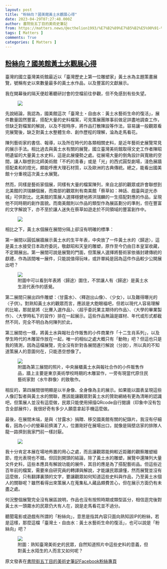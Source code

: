 ```yaml
---
layout: post
title: "粉絲向？國美館黃土水觀展心得"
date: 2023-04-29T07:27:48.000Z
author: 書院街五丁目的美術史筆記
from: https://matters.news/@ecthelion1993/%E7%B2%89%E7%B5%B2%E5%90%91-%E5%9C%8B%E7%BE%8E%E9%A4%A8%E9%BB%83%E5%9C%9F%E6%B0%B4%E8%A7%80%E5%B1%95%E5%BF%83%E5%BE%97-bafybeiaxm37pwggx4aivwxoyu2xlbhj257u3gkneno7xpurhb5dfhmpjta
tags: [ Matters ]
comments: True
categories: [ Matters ]
---
```

<!--1682753268000-->
[粉絲向？國美館黃土水觀展心得](https://matters.news/@ecthelion1993/%E7%B2%89%E7%B5%B2%E5%90%91-%E5%9C%8B%E7%BE%8E%E9%A4%A8%E9%BB%83%E5%9C%9F%E6%B0%B4%E8%A7%80%E5%B1%95%E5%BF%83%E5%BE%97-bafybeiaxm37pwggx4aivwxoyu2xlbhj257u3gkneno7xpurhb5dfhmpjta)
------

<div>
<p>臺灣的國立臺灣美術館最近以「臺灣歷史上第一位雕塑家」黃土水為主題策畫展覽，號稱有史以來數量最多的黃土水作品，以及豐富的文獻展示。</p><p>我在開幕後的隔天便趁著聽研討會的空檔前往參觀，但不免感到有些失望。</p><figure class="image"><img src="https://imagedelivery.net/kDRCweMmqLnTPNlbum-pYA/prod/embed/c5804f06-5c88-40af-9bbf-a3ad751be56f.jpeg/public" data-asset-id="c5804f06-5c88-40af-9bbf-a3ad751be56f" referrerpolicy="no-referrer"><figcaption><span></span></figcaption></figure><p>先說結論，我認為，國美館這次「臺灣土・自由水：黃土水藝術生命的復活」，展件數量固然豐富，搭配大量的史料檔案，可見策展團隊事前做足詳盡地調查工作，但缺乏對檔案的解說，以及不按時序，將作品打散陳設等作法，容易讓一般觀眾看完展覽後，缺乏對黃土水整體生命、創作歷程的理解，淪為走馬看花。</p><p>陳列藝術家的書信、報導，以及所在時代的各類相關史料，是近年藝術史展覽常見的展示手法。相比過去與黃土水有關的展覽，國立臺灣美術館取得文史工作者陳昭明遺留的大量黃土水史料，這是此展優勢之處。從展場大量的倒角設計與寬敞的空間，讓人聯想到北師美術館「不朽的青春」或是「光」的西式圓型劇場，淺色展牆搭配柔和的燈光，頗能呼應大理石材質，以及歐洲的古典傳統。總之，能看出國美館十分重視這次黃土水展覽。</p><p>然而，同樣是藝術家個展，同樣有大量的檔案陳列，來自北部的觀眾或許會聯想到北美館的洪瑞麟個展，而南部的觀眾則有南美館「蔡草如：神話、戲臺與逆光赤城」可供對比。北美館的策展人選擇穩健地將洪瑞麟的一生搭配對應的作品，呈現他不同時期的創作面貌。而南美館則以作品的類型作為展區劃分的準則，但在豐富的文字解說下，亦不至於讓人迷失在蔡草如遊走於不同領域的豐富創作中。</p><figure class="image"><img src="https://imagedelivery.net/kDRCweMmqLnTPNlbum-pYA/prod/embed/2bea2f52-ddd5-4a52-a578-f60942d97d50.jpeg/public" data-asset-id="2bea2f52-ddd5-4a52-a578-f60942d97d50" referrerpolicy="no-referrer"><figcaption><span></span></figcaption></figure><p>相比之下，黃土水個展在展間分隔上卻沒有明確的標準：</p><p>第一展間以圓弧展牆展示黃土水的生平年表，中央放了一件黃土水的〈歸途〉，這是黃土水接受日本政府委託，敬獻昭和天皇的雕塑，原作至今仍由日本皇室收藏，不定期展出。第一展間可說是展覽的門面，但策展人選擇將藝術家依循封建傳統的獻禮，作為該間唯一展件，只能說值得玩味，或許單純是因為這件作品較少公開展出吧？</p><figure class="image"><img src="https://imagedelivery.net/kDRCweMmqLnTPNlbum-pYA/prod/embed/6bd2190c-6076-4d8a-9578-3211bb3c2fed.jpeg/public" data-asset-id="6bd2190c-6076-4d8a-9578-3211bb3c2fed" referrerpolicy="no-referrer"><figcaption><span>附圖中可以看到年表將〈歸途〉圍住，不禁讓人有〈歸途〉是黃土水生涯代表作的感覺。</span></figcaption></figure><p>第二展間只展出四件雕塑：〈甘露水〉、〈釋迦出山像〉、〈少女〉，以及難得曝光的〈子供〉。對熟知黃土水的觀眾而言，應該是大飽眼福吧，但若以現代人容易理解的比喻，那就是將〈比賽入選作品〉、〈超乎委託業主期待的作品〉、〈大學的畢業製作〉、〈大學時私下的習作〉排在一起展示。這些作品無論是媒材、年代或形式都截然不同，完全不明白為何陳列於此，</p><p>第三展間也一樣，將黃土水與報社合作販售的小件商業作「十二生肖系列」，以及學生時代的木雕習作放在一起，唯一的相似之處大概只有「動物」吧？但這也只是我的猜測，因為這檔展覽，完全沒有針對各展間進行解說（分說），所以真的不知道策展人的意圖何在，只能憑空想像了。</p><figure class="image"><img src="https://imagedelivery.net/kDRCweMmqLnTPNlbum-pYA/prod/embed/b5fe8280-fe38-435f-8c0c-560a89eee328.jpeg/public" data-asset-id="b5fe8280-fe38-435f-8c0c-560a89eee328" referrerpolicy="no-referrer"><figcaption><span>附圖為第三展間的照片，中央展櫃黃土水與報社合作的小件販售作品，牆上主要是東京美術學校時期的木雕習作，一旁有現當代原住民藝術家對〈水牛群像〉的致敬作。</span></figcaption></figure><p>相反的，第四展間很明顯是以半身像、全身像為主的展示。如果能以圖表呈現這些人像訂製者與黃土水的關聯，應該能讓觀眾對黃土水的贊助網絡有更為清晰的認識吧，但策展人並沒有這麼做，民眾只能使用掃描QRcode自行閱讀（印象中沒有包含全部展件），我很好奇有多少人願意拿起手機這麼做。</p><p>最後，在展間末端，是與〈甘露水〉捐贈、移交國美館有關的紀錄片。我沒有仔細看，因為小小的螢幕前擠滿了人，位置剛好在展場出口，就像是隔壁店家的排隊人龍一路擠到我家門前一樣討厭。</p><figure class="image"><img src="https://imagedelivery.net/kDRCweMmqLnTPNlbum-pYA/prod/embed/db609d15-ba32-4eb0-bc5f-ecbf3c4df155.jpeg/public" data-asset-id="db609d15-ba32-4eb0-bc5f-ecbf3c4df155" referrerpolicy="no-referrer"><figcaption><span></span></figcaption></figure><p>我十分肯定本展在場地佈置的用心之處，而且讓觀眾能夠較近距離的觀察雕塑細節，燈光表現也不錯。但回到開頭的結論，除了黃土水的雕塑，展覽中還陳列大量文件史料，這些本應具有解說功能的展件，其目的應是為了搭配藝術品。但這些近百年前的檔案，需要來自研究員的轉譯與解說，才能讓民眾讀懂，然而展覽並沒有這麼做，只有翻譯裏頭的文字，要讓觀眾如何知道這些史料與作品，乃至黃土水個人的關聯呢？雖然看得出來策展人在蒐集私人藏品頗費苦心，但在展示方面仍有未盡之處。</p><p>何況整個展覽完全沒有展區說明，作品也沒有按照時期或類型區分，相信逛完後對黃土水一頭霧水的民眾仍大有人在，說是走馬看花並不過分。</p><p>聽聞電影或遊戲有所謂的「粉絲向」，意思是指其內容只面向熟知該IP的粉絲，若是這樣，那麼這檔「臺灣土・自由水：黃土水藝術生命的復活」，也可以說是「粉絲向」吧？</p><figure class="image"><img src="https://imagedelivery.net/kDRCweMmqLnTPNlbum-pYA/prod/embed/a26d99b9-983d-4f64-bb02-b6e60658723c.jpeg/public" data-asset-id="a26d99b9-983d-4f64-bb02-b6e60658723c" referrerpolicy="no-referrer"><figcaption><span>附圖：熟知臺灣美術史的民眾，自然知道照片中這些史料的意義，但對黃土水陌生的人而言又如何呢？</span></figcaption></figure><p>原文發表在<a href="https://www.facebook.com/ecthelion1993/posts/pfbid02aN1vFoLjbbRQ9iZrxfi1U9B2JctTaHeZqauFYuTGNB4iq8DQzxSrWDCqjAtzNkJ7l" rel="noopener noreferrer" target="_blank">書院街五丁目的美術史筆記Facebook粉絲專頁</a></p>
</div>
